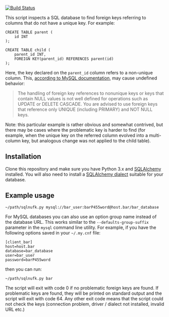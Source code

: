 [![Build Status][build-badge]][build-url]

[build-badge]: https://travis-ci.org/pawel-slowik/sql-non-unique-fk.svg?branch=master
[build-url]: https://travis-ci.org/pawel-slowik/sql-non-unique-fk

This script inspects a SQL database to find foreign keys referring to columns
that do not have a unique key. For example:

	CREATE TABLE parent (
		id INT
	);

	CREATE TABLE child (
		parent_id INT,
		FOREIGN KEY(parent_id) REFERENCES parent(id)
	);

Here, the key declared on the `parent_id` column refers to a non-unique column.
This, [according to MySQL documentation][mysql-doc], may cause undefined behavior:

> The handling of foreign key references to nonunique keys or keys that contain
> NULL values is not well defined for operations such as UPDATE or DELETE
> CASCADE. You are advised to use foreign keys that reference only UNIQUE
> (including PRIMARY) and NOT NULL keys.

Note: this particular example is rather obvious and somewhat contrived, but there
may be cases where the problematic key is harder to find (for example, when the
unique key on the referred column evolved into a multi-column key, but analogous
change was not applied to the child table).

[mysql-doc]: https://dev.mysql.com/doc/refman/8.0/en/create-table-foreign-keys.html#foreign-keys-ansi-iso-sql-standard

## Installation

Clone this repository and make sure you have Python 3.x and
[SQLAlchemy][sqlalchemy] installed. You will also need to install a
[SQLAlchemy dialect][sqlalchemy-dialect] suitable for your database.

[sqlalchemy]:https://www.sqlalchemy.org/
[sqlalchemy-dialect]:https://docs.sqlalchemy.org/en/latest/dialects/index.html

## Example usage

	~/path/sqlnufk.py mysql://bar_user:barP455word@host.bar/bar_database

For MySQL databases you can also use an option group name instead of the
database URL. This works similar to the `--defaults-group-suffix` parameter in
the `mysql` command line utility. For example, if you have the following
options saved in your `~/.my.cnf` file:

	[client_bar]
	host=host.bar
	database=bar_database
	user=bar_user
	password=barP455word

then you can run:

	~/path/sqlnufk.py bar

The script will exit with code 0 if no problematic foreign keys are found.
If problematic keys are found, they will be printed on standard output and the
script will exit with code 64. Any other exit code means that the script could
not check the keys (connection problem, driver / dialect not installed, invalid
URL etc.)
